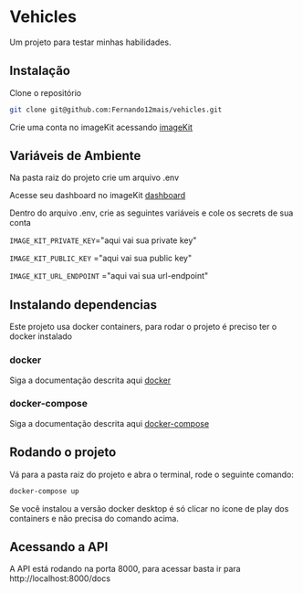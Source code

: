 
# Vehicles

Um projeto para testar minhas habilidades.


## Instalação

Clone o repositório

```bash
git clone git@github.com:Fernando12mais/vehicles.git
```



Crie uma conta no imageKit acessando [imageKit](https://imagekit.io/registration/)



## Variáveis de Ambiente

Na pasta raiz do projeto crie um arquivo .env

Acesse seu dashboard no imageKit [dashboard](https://imagekit.io/dashboard/developer/api-keys)

Dentro do arquivo .env, crie as seguintes variáveis e cole os secrets de sua conta



`IMAGE_KIT_PRIVATE_KEY`="aqui vai sua private key"

`IMAGE_KIT_PUBLIC_KEY` ="aqui vai sua public key"

`IMAGE_KIT_URL_ENDPOINT` ="aqui vai sua url-endpoint"


## Instalando dependencias

Este projeto usa docker containers, para rodar o projeto é preciso ter o docker instalado

### docker
Siga a documentação descrita aqui [docker](https://docs.docker.com/get-docker/)

### docker-compose
Siga a documentação descrita aqui [ docker-compose](https://docs.docker.com/compose/install/)









## Rodando o projeto
Vá para a pasta raiz do projeto e abra o terminal, rode o seguinte comando:

```bash
docker-compose up
```

Se você instalou a versão docker desktop é só clicar no ícone de play dos containers e não precisa do comando acima.
## Acessando a API

A API está rodando na porta 8000, para acessar basta ir para http://localhost:8000/docs
